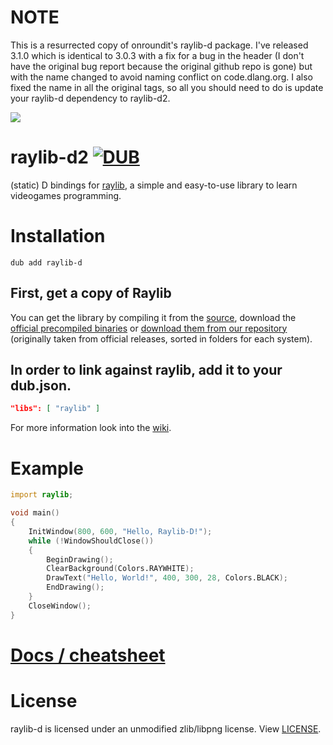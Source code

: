 # NOTE
This is a resurrected copy of onroundit's raylib-d package. I've released 3.1.0 which is identical to 3.0.3 with a fix for a bug in the header (I don't have the original bug report because the original github repo is gone) but with the name changed to avoid naming conflict on code.dlang.org. I also fixed the name in all the original tags, so all you should need to do is update your raylib-d dependency to raylib-d2.

![](raylib_logo.png)

# raylib-d2 [![DUB](https://img.shields.io/dub/v/raylib-d2?style=for-the-badge)](https://code.dlang.org/packages/raylib-d2)
(static) D bindings for [raylib](https://www.raylib.com/), a simple and easy-to-use library to learn videogames programming.

# Installation
`dub add raylib-d`

## First, get a copy of Raylib
You can get the library by compiling it from the [source](https://github.com/raysan5/raylib), download the [official precompiled binaries](https://github.com/raysan5/raylib/releases) or [download them from our repository](https://github.com/onroundit/raylib-d/releases) (originally taken from official releases, sorted in folders for each system).

## In order to link against raylib, add it to your dub.json.
```json
"libs": [ "raylib" ]
```
For more information look into the [wiki](https://github.com/onroundit/raylib-d/wiki/Installation).

# Example
```D
import raylib;

void main()
{
	InitWindow(800, 600, "Hello, Raylib-D!");
	while (!WindowShouldClose())
	{
		BeginDrawing();
		ClearBackground(Colors.RAYWHITE);
		DrawText("Hello, World!", 400, 300, 28, Colors.BLACK);
		EndDrawing();
	}
	CloseWindow();
}
```

# [Docs / cheatsheet](https://github.com/onroundit/raylib-d/wiki/Docs-(cheatsheet))

# License
raylib-d is licensed under an unmodified zlib/libpng license. View [LICENSE](LICENSE).
